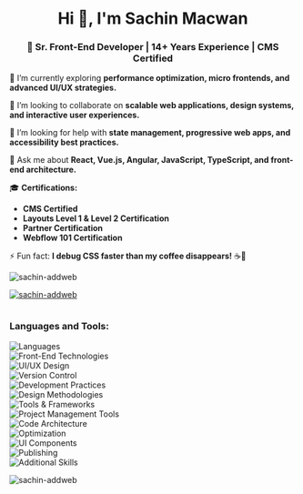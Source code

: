 <h1 align="center">Hi 👋, I'm Sachin Macwan</h1>
<h3 align="center"> 🚀 Sr. Front-End Developer | 14+ Years Experience | CMS Certified</h3>


🌱 I’m currently exploring **performance optimization, micro frontends, and advanced UI/UX strategies.**  

👯 I’m looking to collaborate on **scalable web applications, design systems, and interactive user experiences.**  

🤝 I’m looking for help with **state management, progressive web apps, and accessibility best practices.**  

💬 Ask me about **React, Vue.js, Angular, JavaScript, TypeScript, and front-end architecture.**  

🎓 **Certifications:**  
- **CMS Certified**  
- **Layouts Level 1 & Level 2 Certification**  
- **Partner Certification**  
- **Webflow 101 Certification**  

⚡ Fun fact: **I debug CSS faster than my coffee disappears!** ☕🚀  


<p align="left"> <img src="https://komarev.com/ghpvc/?username=sachin-addweb&label=Profile%20views&color=0e75b6&style=flat" alt="sachin-addweb" /> </p>

<p align="left"> <a href="https://github.com/ryo-ma/github-profile-trophy"><img src="https://github-profile-trophy.vercel.app/?username=sachin-addweb" alt="sachin-addweb" /></a> </p>

<p align="left"> <a href="https://twitter.com/" target="blank"><img src="https://img.shields.io/twitter/follow/?logo=twitter&style=for-the-badge" alt="" /></a> </p>


<h3 align="left">Languages and Tools:</h3>

![Languages](https://img.shields.io/badge/Languages-HTML5%20|%20CSS3%20|%20JavaScript%20|%20TypeScript%20|%20Vanilla%20JS-E34F26?style=for-the-badge&logo=html5&logoColor=white)  
![Front-End Technologies](https://img.shields.io/badge/Front--End_Technologies-React.js%20|%20Bootstrap%20|%20Sass%20|%20SCSS%20|%20Gulp%20|%20Pattern%20Lab%20|%20Semantic%20UI-61DAFB?style=for-the-badge&logo=react&logoColor=white)  
![UI/UX Design](https://img.shields.io/badge/UI/UX_Design-Figma%20|%20Adobe%20XD%20|%20Axure%20|%20Mockups%20|%20Adobe%20Photoshop%20|%20Adobe%20Illustrator%20|%20Google%20Material%20Design-F24E1E?style=for-the-badge&logo=figma&logoColor=white)  
![Version Control](https://img.shields.io/badge/Version_Control-Git%20|%20GitHub%20|%20GitLab%20|%20Bitbucket-F05032?style=for-the-badge&logo=git&logoColor=white)  
![Development Practices](https://img.shields.io/badge/Development_Practices-Responsive%20Web%20Design%20|%20Agile%20|%20Scrum%20|%20Kanban%20|%20Component--based%20design-0073B1?style=for-the-badge&logo=trello&logoColor=white)  
![Design Methodologies](https://img.shields.io/badge/Design_Methodologies-Block%20Element%20Modifier%20|%20SOLID%20principles%20|%20SPA%20|%20REST-2B85A1?style=for-the-badge&logo=code&logoColor=white)  
![Tools & Frameworks](https://img.shields.io/badge/Tools_&_Frameworks-Pattern%20Lab%20|%20Storybook%20|%20Adobe%20Dreamweaver%20|%20SVG%20|%20Atomic%20Design-FF6F00?style=for-the-badge&logo=storybook&logoColor=white)  
![Project Management Tools](https://img.shields.io/badge/Project_Management_Tools-Asana%20|%20JIRA%20|%20Trello%20|%20Teamwork-0052CC?style=for-the-badge&logo=jira&logoColor=white)  
![Code Architecture](https://img.shields.io/badge/Code_Architecture-IIFE%20|%20Modules%20|%20Controllers%20|%20Services%20|%20Factories%20|%20Directives-6A1B9A?style=for-the-badge&logo=javascript&logoColor=white)  
![Optimization](https://img.shields.io/badge/Optimization-Debugging%20tools%20|%20Performance%20optimization%20|%20Cross--browser%20compatibility-38B1B1?style=for-the-badge&logo=firefox&logoColor=white)  
![UI Components](https://img.shields.io/badge/UI_Components-Building%20reusable%20components%20and%20libraries%20for%20future%20use-42B883?style=for-the-badge&logo=vue.js&logoColor=white)  
![Publishing](https://img.shields.io/badge/Publishing-Adobe%20PageMaker%20|%20UX%20Design-FF3366?style=for-the-badge&logo=adobe&logoColor=white)  
![Additional Skills](https://img.shields.io/badge/Additional_Skills-PSD%20to%20HTML%20(Pixel--perfect%20implementation)%20|%20UX%20design%20|%20Web%20fundamentals%20|%20Scalability%20|%20Server--side%20software%20understanding-21759B?style=for-the-badge&logo=wordpress&logoColor=white)

<p><img align="left" src="https://github-readme-stats.vercel.app/api/top-langs?username=sachin-addweb&show_icons=true&locale=en&layout=compact" alt="sachin-addweb" /></p>
